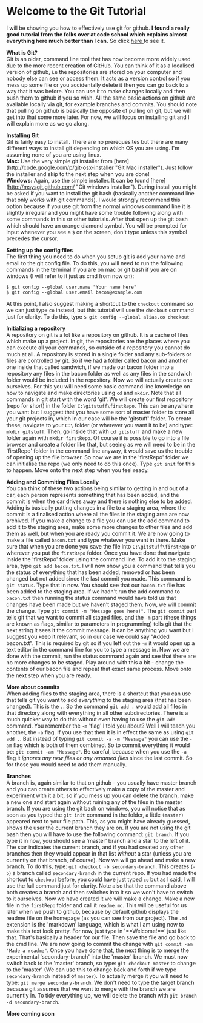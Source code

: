 Welcome to the Git Tutorial
===========================
I will be showing you how to effectively use git for github.
**I found a really good tutorial from the folks over at code school which explains almost everything here much better than I can.** So click [ here ]( http://www.youtube.com/watch?v=ltzQbZrWLds ) to see it. 

**What is Git?**  
Git is an older, command line tool that has now become more widely used due to the more recent creation of GitHub. You can think of it as a localised version of github, i.e the repositories are stored on your computer and nobody else can see or access them. It acts as a version control so if you mess up some file or you accidentally delete it then you can go back to a way that it was before. You can use it to make changes locally and then push them to github if you so wish. All the same basic actions on github are available locally via git, for example branches and commits. You should note that pulling on github is basically the opposite of pulling on git, but we will get into that some more later. For now, we will focus on installing git and I will explain more as we go along. 

**Installing Git**  
Git is fairly easy to install. There are no prerequesites but there are many different ways to install git depending on which OS you are using. I'm assuming none of you are using linux.  
**Mac:** Use the very simple git installer from [here] (http://code.google.com/p/git-osx-installer "Git Mac installer"). Just follow the installer and skip to the next step when you are done!  
**Windows:** Again, use the simple installer. It can be found [here] (http://msysgit.github.com/ "Git windows installer"). During install you might be asked if you want to install the git bash (basically another command line that only works with git commands). I would strongly recommend this option because if you use git from the normal windows command line it is slightly irregular and you might have some trouble following along with some commands in this or other tutorials. After that open up the git bash which should have an orange diamond symbol. You will be prompted for input whenever you see a `$` on the screen, don't type unless this symbol precedes the cursor.

**Setting up the config files**  
The first thing you need to do when you setup git is add your name and email to the git config file. To do this, you will need to run the following commands in the terminal if you are on mac or git bash if you are on windows (I will refer to it just as cmd from now on):
```
$ git config --global user.name "Your name here"  
$ git config --global user.email bacon@example.com
```  
At this point, I also suggest making a shortcut to the `checkout` command so we can just type `co` instead, but this tutorial will use the `checkout` command just for clarity. To do this, type `$ git config --global alias.co checkout`  

**Initializing a repository**  
A repository on git is a lot like a repository on github. It is a cache of files which make up a project. In git, the repositories are the places where you can execute all your commands, so outside of a repository you cannot do much at all. A repository is stored in a single folder and any sub-folders or files are controlled by git. So if we had a folder called bacon and another one inside that called sandwich, if we made our bacon folder into a repository any files in the bacon folder as well as any files in the sandwich folder would be included in the repository. Now we will actually create one ourselves. For this you will need some basic  command line knowledge on how to navigate and make directories using `cd` and `mkdir`. Note that all commands in git start with the word 'git'. We will create our first repository (repo for short) in the folder `C:\gitstuff\firstRepo`. This can be anywhere you want but I suggest that you have some sort of master folder to store all your git projects in, which in our case will be the 'gitstuff' folder. To create these, navigate to your `C:\` folder (or wherever you want it to be) and type: `mkdir gitstuff`. Then, go inside that with `cd gitstuff` and make a new folder again with `mkdir firstRepo`. Of course it is possible to go into a file browser and create a folder like that, but seeing as we will need to be in the 'firstRepo' folder in the command line anyway, it would save us the trouble of opening up the file browser. So now we are in the 'firstRepo' folder we can initialise the repo (we only need to do this once). Type `git init` for this to happen. Move onto the next step when you feel ready.

**Adding and Commiting Files Locally**  
You can think of these two actions being similar to getting in and out of a car, each person represents something that has been added, and the commit is when the car drives away and there is nothing else to be added. Adding is basically putting changes in a file to a staging area, where the commit is a finalised action where all the files in the staging area are now archived. If you make a change to a file you can use the add command to add it to the staging area, make some more changes to other files and add them as well, but when you are ready you commit it. We are now going to make a file called `bacon.txt` and type whatever you want in there. Make sure that when you are done you save the file into `C:\gitstuff\firstRepo` or wherever you put the `firstRepo` folder. Once you have done that navigate inside the 'firstRepo' folder using the command line. To add it to the staging area, type `git add bacon.txt`. I will now show you a command that tells you the status of everything that has been added, removed or has been changed but not added since the last commit you made. This command is `git status`. Type that in now. You should see that our `bacon.txt` file has been added to the staging area. If we hadn't run the add command to `bacon.txt` then running the status command would have told us that changes have been made but we haven't staged them. Now, we will commit the change. Type `git commit -m "Message goes here!"`. The `git commit` part tells git that we want to commit all staged files, and the `-m` part (these things are known as flags, similar to parameters in programming) tells git that the next string it sees it the commit message. It can be anything you want but I suggest you keep it relevant, so in our case we could say "Added bacon.txt". This is required by git so if you left out the `-m` it would open up a text editor in the command line for you to type a message in. Now we are done with the commit, run the status command again and see that there are no more changes to be staged. Play around with this a bit - change the contents of our bacon file and repeat that exact same process. Move onto the next step when you are ready.

**More about commits**  
When adding files to the staging area, there is a shortcut that you can use that tells git you want to add *everything* to the staging area (that has been changed). This is the `.`. So the command `git add .` would add all files in that directory along with everything in all other subdirectories. There is a much quicker way to do this without even having to use the `git add` command. You remember the `-m` 'flag' I told you about? Well I will teach you another, the `-a` flag. If you use that then it is in effect the same as using `git add .`. But instead of typing `git commit -a -m "Message"` you can use the `-am` flag which is both of them combined. So to commit everything it would be: `git commit -am "Message"`. Be careful, because when you use the `-a` flag it *ignores any new files or any renamed files* since the last commit. So for those you would need to add them manually.

**Branches**  
A branch is, again similar to that on github - you usually have master branch and you can create others to effectively make a copy of the master and experiment with it a bit, so if you mess up you can delete the branch, make a new one and start again without ruining any of the files in the master branch. If you are using the git bash on windows, you will notice that as soon as you typed the `git init` command in the folder, a little `(master)` appeared next to your file path. This, as you might have already guessed, shows the user the current branch they are on. If you are not using the git bash then you will have to use the following command: `git branch`. If you type it in now, you should see a 'master' branch and a star to the left of it. The star indicates the current branch, and if you had created any other branches then they would appear in that list *without* a star (unless you are currently on that branch, of course). Now we will go ahead and make a new branch. To do this, type: `git checkout -b secondary-branch`. This creates (`-b`) a branch called `secondary-branch` in the current repo. If you had made the shortcut to `checkout` before, you could have just typed `co` but as I said, I will use the full command just for clarity. Note also that the command above both creates a branch and then switches into it so we won't have to switch to it ourselves. Now we have created it we will make a change. Make a new file in the `firstRepo` folder and call it `readme.md`. This will be useful for us later when we push to github, because by default github displays the readme file on the homepage (as you can see from our project). The `.md` extension is the 'markdown' language, which is what I am using now to make this text look pretty. For now, just type in '==Welcome!==' just like that. That's basically a header for our file. Then save the file and go back to the cmd line. We are now going to commit the change with `git commit -am "Made a readme"`. Once you have done that, the next thing is to merge the experimental 'secondary-branch' into the 'master' branch. We must now switch back to the 'master' branch, so type: `git checkout master` to change to the 'master' (We can use this to change back and forth if we type `secondary-branch` instead of `master`). To actually merge it you will need to type: `git merge secondary-branch`. We don't need to type the target branch because git assumes that we want to merge with the branch we are currently in. To tidy everything up, we will delete the branch with `git branch -d secondary-branch`. 

**More coming soon**
